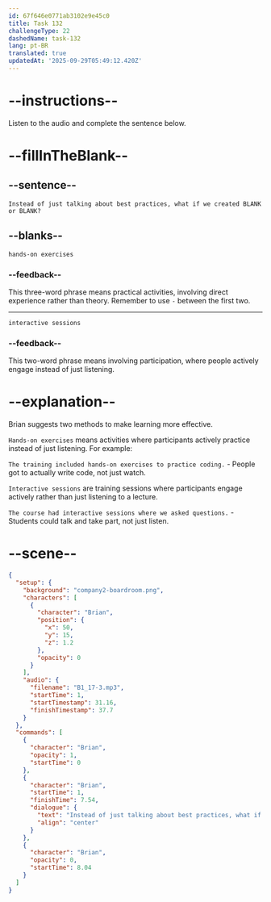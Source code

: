 ```yaml
---
id: 67f646e0771ab3102e9e45c0
title: Task 132
challengeType: 22
dashedName: task-132
lang: pt-BR
translated: true
updatedAt: '2025-09-29T05:49:12.420Z'
---
```


<!-- (audio) Brian: Instead of just talking about best practices, what if we created hands-on exercises or interactive sessions? -->

# --instructions--

Listen to the audio and complete the sentence below.

# --fillInTheBlank--

## --sentence--

`Instead of just talking about best practices, what if we created BLANK or BLANK?`

## --blanks--

`hands-on exercises`

### --feedback--

This three-word phrase means practical activities, involving direct experience rather than theory. Remember to use `-` between the first two.

---

`interactive sessions`

### --feedback--

This two-word phrase means involving participation, where people actively engage instead of just listening.

# --explanation--

Brian suggests two methods to make learning more effective.

`Hands-on exercises` means activities where participants actively practice instead of just listening. For example:

`The training included hands-on exercises to practice coding.` - People got to actually write code, not just watch.

`Interactive sessions` are training sessions where participants engage actively rather than just listening to a lecture.

`The course had interactive sessions where we asked questions.` - Students could talk and take part, not just listen.

# --scene--

```json
{
  "setup": {
    "background": "company2-boardroom.png",
    "characters": [
      {
        "character": "Brian",
        "position": {
          "x": 50,
          "y": 15,
          "z": 1.2
        },
        "opacity": 0
      }
    ],
    "audio": {
      "filename": "B1_17-3.mp3",
      "startTime": 1,
      "startTimestamp": 31.16,
      "finishTimestamp": 37.7
    }
  },
  "commands": [
    {
      "character": "Brian",
      "opacity": 1,
      "startTime": 0
    },
    {
      "character": "Brian",
      "startTime": 1,
      "finishTime": 7.54,
      "dialogue": {
        "text": "Instead of just talking about best practices, what if we created hands-on exercises or interactive sessions?",
        "align": "center"
      }
    },
    {
      "character": "Brian",
      "opacity": 0,
      "startTime": 8.04
    }
  ]
}
```
